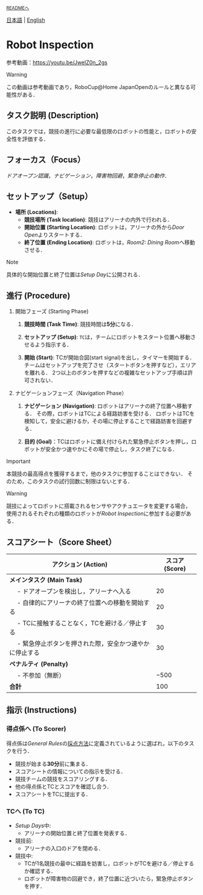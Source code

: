 <sub>[READMEへ](../../README.md)</sub>

[日本語](./ri_ja.md) | [English](./ri_en.md)

# Robot Inspection

参考動画：https://youtu.be/JweIZ0n_2gs

> [!WARNING]
> この動画は参考動画であり，RoboCup@Home JapanOpenのルールと異なる可能性がある．


## タスク説明 (Description)

このタスクでは，競技の進行に必要な最低限のロボットの性能と，ロボットの安全性を評価する．


## フォーカス（Focus）

*ドアオープン認識*，*ナビゲーション*，*障害物回避*，*緊急停止の動作*．


## セットアップ（Setup）

- **場所 (Locations)**:
  - **競技場所 (Task location)**: 競技はアリーナの内外で行われる．
  - **開始位置 (Starting Location)**: ロボットは，アリーナの外から*Door Open*よりスタートする．
  - **終了位置 (Ending Location)**: ロボットは，*Room2: Dining Room*へ移動させる．

> [!NOTE]
> 具体的な開始位置と終了位置は*Setup Day*に公開される．


## 進行 (Procedure)

1. 開始フェーズ (Starting Phase)

    1. **競技時間 (Task Time)**: 競技時間は**5分**になる． 

    1. **セットアップ (Setup)**: `TC`は，チームにロボットをスタート位置へ移動させるよう指示する．

    1. **開始 (Start)**: TCが開始合図(start signal)を出し，タイマーを開始する．
    チームはセットアップを完了させ（スタートボタンを押すなど），エリアを離れる．
    2つ以上のボタンを押すなどの複雑なセットアップ手順は許可されない．

1. ナビゲーションフェーズ（Navigation Phase）

    1. **ナビゲーション (Navigation)**: ロボットはアリーナの終了位置へ移動する．
    その際，ロボットはTCによる経路妨害を受ける．
    ロボットはTCを検知して，安全に避けるか，その場に停止することで経路妨害を回避する．

    1. **目的 (Goal)**：TCはロボットに備え付けられた緊急停止ボタンを押し，ロボットが安全かつ速やかにその場で停止し，タスク終了になる．

> [!IMPORTANT]
> 本競技の最高得点を獲得するまで，他のタスクに参加することはできない．
そのため，このタスクの試行回数に制限はないとする．

> [!WARNING]
> 競技によってロボットに搭載されるセンサやアクチュエータを変更する場合，
使用されるそれぞれの種類のロボットが*Robot Inspection*に参加する必要がある．

   
## スコアシート（Score Sheet）

| アクション (Action) | スコア (Score) |
| ------ | ----- |
| **メインタスク (Main Task)**                                  |  |
| &emsp; - ドアオープンを検出し，アリーナへ入る                 | $20$ |
| &emsp; - 自律的にアリーナの終了位置への移動を開始する         | $20$ |
| &emsp; - TCに接触することなく，TCを避ける／停止する           | $30$ |
| &emsp; - 緊急停止ボタンを押された際，安全かつ速やかに停止する | $30$ |
| **ペナルティ (Penalty)**                                      |  |
| &emsp; - 不参加（無断）                                       | $-500$ |
| **合計**                                                      | $100$ |


## 指示 (Instructions)

### 得点係へ (To Scorer)

得点係は*General Rules*の[採点方法](./gr_ja.md#採点方法scoring-system)に定義されているように選ばれ，以下のタスクを行う．

- 競技が始まる**30分**前に集まる．
- スコアシートの情報についての指示を受ける．
- 競技チームの競技をスコアリングする．
- 他の得点係とTCとスコアを確認し合う．
- スコアシートをTCに提出する．

### TCへ (To TC)

- *Setup Days*中:
  - アリーナの開始位置と終了位置を発表する．
- 競技前:
  - アリーナの入口のドアを閉める．
- 競技中: 
   - TCが1名競技の最中に経路を妨害し，ロボットがTCを避ける／停止するか確認する．
   - ロボットが障害物の回避でき，終了位置に近づいたら，緊急停止ボタンを押す．
